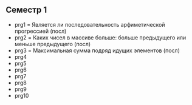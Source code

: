 ## Семестр 1
- prg1 = Является ли последовательность арфиметической прогрессией (посл)
- prg2 = Каких чисел в массиве больше: больше предыдущего или меньше предыдущего (посл)
- prg3 = Максимальная сумма подряд идущих элементов (посл)
- prg4 
- prg5 
- prg6 
- prg7 
- prg8 
- prg9 
- prg10 
